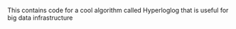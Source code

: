 This contains code for a cool algorithm called Hyperloglog that is useful for big data infrastructure



